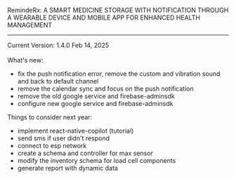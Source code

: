 RemindeRx: A SMART MEDICINE STORAGE WITH NOTIFICATION THROUGH A WEARABLE DEVICE AND MOBILE APP FOR ENHANCED HEALTH MANAGEMENT

---

Current Version: 1.4.0 Feb 14, 2025<br/> <br/>
What's new:

- fix the push notification error, remove the custom and vibration sound and back to default channel
- remove the calendar sync and focus on the push notification
- remove the old google service and firebase-adminsdk
- configure new google service and firebase-adminsdk

Things to consider next year:

- implement react-native-copilot (tutorial)
- send sms if user didn't respond
- connect to esp network
- create a schema and controller for max sensor
- modify the inventory schema for load cell components
- generate report with dynamic data
